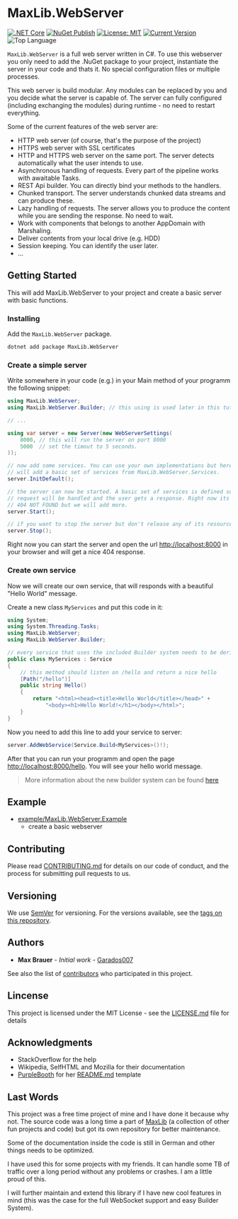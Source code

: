 # MaxLib.WebServer

[![.NET
Core](https://github.com/Garados007/MaxLib.WebServer/workflows/.NET%20Core/badge.svg?branch=main)](https://github.com/Garados007/MaxLib.WebServer/actions?query=workflow%3A%22.NET+Core%22)
[![NuGet
Publish](https://github.com/Garados007/MaxLib.WebServer/workflows/NuGet%20Publish/badge.svg)](https://www.nuget.org/packages?q=Garados007+MaxLib.WebServer)
[![License:
MIT](https://img.shields.io/badge/License-MIT-blue.svg)](https://github.com/Garados007/MaxLib.WebServer/blob/master/LICENSE)
[![Current
Version](https://img.shields.io/github/tag/garados007/MaxLib.WebServer.svg?label=release)](https://github.com/Garados007/MaxLib.WebServer/releases)
![Top Language](https://img.shields.io/github/languages/top/garados007/MaxLib.WebServer.svg)

`MaxLib.WebServer` is a full web server written in C#. To use this webserver you only need to add
the .NuGet package to your project, instantiate the server in your code and thats it. No special
configuration files or multiple processes.

This web server is build modular. Any modules can be replaced by you and you decide what the server
is capable of. The server can fully configured (including exchanging the modules) during runtime -
no need to restart everything.

Some of the current features of the web server are:
- HTTP web server (of course, that's the purpose of the project)
- HTTPS web server with SSL certificates
- HTTP and HTTPS web server on the same port. The server detects automatically what the user intends
  to use.
- Asynchronous handling of requests. Every part of the pipeline works with awaitable Tasks.
- REST Api builder. You can directly bind your methods to the handlers.
- Chunked transport. The server understands chunked data streams and can produce these.
- Lazy handling of requests. The server allows you to produce the content while you are sending the
  response. No need to wait.
- Work with components that belongs to another AppDomain with Marshaling.
- Deliver contents from your local drive (e.g. HDD)
- Session keeping. You can identify the user later.
- ...

## Getting Started

This will add MaxLib.WebServer to your project and create a basic server with basic functions.

### Installing

Add the `MaxLib.WebServer` package.

```sh
dotnet add package MaxLib.WebServer
```

### Create a simple server

Write somewhere in your code (e.g.) in your Main method of your programm the following snippet:

```csharp
using MaxLib.WebServer;
using MaxLib.WebServer.Builder; // this using is used later in this tutorial

// ...

using var server = new Server(new WebServerSettings(
    8000, // this will run the server on port 8000
    5000  // set the timout to 5 seconds.
));

// now add some services. You can use your own implementations but here we
// will add a basic set of services from MaxLib.WebServer.Services.
server.InitDefault();

// the server can now be started. A basic set of services is defined so a new
// request will be handled and the user gets a response. Right now its a 
// 404 NOT FOUND but we will add more.
server.Start();

// if you want to stop the server but don't release any of its resources you can do it with:
server.Stop();
```

Right now you can start the server and open the url [http://localhost:8000](http://localhost:8000)
in your browser and will get a nice 404 response.

### Create own service

Now we will create our own service, that will responds with a beautiful "Hello World" message.

Create a new class `MyServices` and put this code in it:

```csharp
using System;
using System.Threading.Tasks;
using MaxLib.WebServer;
using MaxLib.WebServer.Builder;

// every service that uses the included Builder system needs to be derived from Service
public class MyServices : Service
{
    // this method should listen on /hello and return a nice hello
    [Path("/hello")]
    public string Hello()
    {
        return "<html><head><title>Hello World</title></head>" +
            "<body><h1>Hello World!</h1></body></html>";
    }
}
```

Now you need to add this line to add your service to server:

```csharp
server.AddWebService(Service.Build<MyServices>()!);
```

After that you can run your programm and open the page
[http://localhost:8000/hello](http://localhost:8000/hello). You will see your hello world message.

> More information about the new builder system can be found [here](https://github.com/Garados007/MaxLib.WebServer/wiki/Builder-System)

## Example

- [example/MaxLib.WebServer.Example](example/MaxLib.WebServer.Example)
    - create a basic webserver

## Contributing

Please read [CONTRIBUTING.md](CONTRIBUTING.md) for details on our code of conduct, and the process
for submitting pull requests to us.

## Versioning

We use [SemVer](semver.org) for versioning. For the versions available, see the [tags on this
repository](https://github.com/Garados007/MaxLib.WebServer/tags).

## Authors

- **Max Brauer** - *Initial work* - [Garados007](https://github.com/Garados007)

See also the list of [contributors](https://github.com/Garados007/srpc/contributors) who
participated in this project.

## Lincense

This project is licensed under the MIT License  - see the [LICENSE.md](LICENSE.md) file for details

## Acknowledgments

- StackOverflow for the help
- Wikipedia, SelfHTML and Mozilla for their documentation
- [PurpleBooth](https://github.com/PurpleBooth) for her
  [README.md](https://gist.github.com/PurpleBooth/109311bb0361f32d87a2) template

## Last Words

This project was a free time project of mine and I have done it because why not. The source code was
a long time a part of [MaxLib](https://github.com/Garados007/MaxLib) (a collection of other fun
projects and code) but got its own repository for better maintenance.

Some of the documentation inside the code is still in German and other things needs to be optimized.

I have used this for some projects with my friends. It can handle some TB of traffic over a long
period without any problems or crashes. I am a little proud of this.

I will further maintain and extend this library if I have new cool features in mind (this was the
case for the full WebSocket support and easy Builder System).
